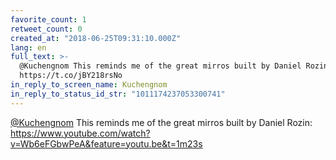 ```yaml
---
favorite_count: 1
retweet_count: 0
created_at: "2018-06-25T09:31:10.000Z"
lang: en
full_text: >-
  @Kuchengnom This reminds me of the great mirros built by Daniel Rozin:
  https://t.co/jBY218rsNo
in_reply_to_screen_name: Kuchengnom
in_reply_to_status_id_str: "1011174237053300741"
---
```


[@Kuchengnom](https://twitter.com/Kuchengnom) This reminds me of the great
mirros built by Daniel Rozin:
<https://www.youtube.com/watch?v=Wb6eFGbwPeA&feature=youtu.be&t=1m23s>
